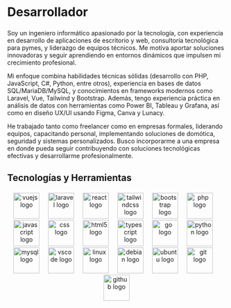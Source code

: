 <h1 align="left">Desarrollador</h1>

###

<p align="left">Soy un ingeniero informático apasionado por la tecnología, con experiencia en desarrollo de aplicaciones de escritorio y web, consultoría tecnológica para pymes, y liderazgo de equipos técnicos. Me motiva aportar soluciones innovadoras y seguir aprendiendo en entornos dinámicos que impulsen mi crecimiento profesional.

Mi enfoque combina habilidades técnicas sólidas (desarrollo con PHP, JavaScript, C#, Python, entre otros), experiencia en bases de datos SQL/MariaDB/MySQL, y conocimientos en frameworks modernos como Laravel, Vue, Tailwind y Bootstrap. Además, tengo experiencia práctica en análisis de datos con herramientas como Power BI, Tableau y Grafana, así como en diseño UX/UI usando Figma, Canva y Lunacy.

He trabajado tanto como freelancer como en empresas formales, liderando equipos, capacitando personal, implementando soluciones de domótica, seguridad y sistemas personalizados. Busco incorporarme a una empresa en donde pueda seguir contribuyendo con soluciones tecnológicas efectivas y desarrollarme profesionalmente.</p>

###

<h2 align="left">Tecnologías y Herramientas</h2>

###

<div align="center">
  <img src="https://cdn.jsdelivr.net/gh/devicons/devicon/icons/vuejs/vuejs-original.svg" height="60" alt="vuejs logo"  />
  <img width="12" />
  <img src="https://cdn.simpleicons.org/laravel/FF2D20" height="60" alt="laravel logo"  />
  <img width="12" />
  <img src="https://cdn.simpleicons.org/react/61DAFB" height="60" alt="react logo"  />
  <img width="12" />
  <img src="https://cdn.simpleicons.org/tailwindcss/06B6D4" height="60" alt="tailwindcss logo"  />
  <img width="12" />
  <img src="https://cdn.simpleicons.org/bootstrap/7952B3" height="60" alt="bootstrap logo"  />
  <img width="12" />
  <img src="https://skillicons.dev/icons?i=php" height="60" alt="php logo"  />
  <img width="12" />
  <img src="https://skillicons.dev/icons?i=js" height="60" alt="javascript logo"  />
  <img width="12" />
  <img src="https://cdn.simpleicons.org/css/1572B6" height="60" alt="css logo"  />
  <img width="12" />
  <img src="https://skillicons.dev/icons?i=html" height="60" alt="html5 logo"  />
  <img width="12" />
  <img src="https://skillicons.dev/icons?i=ts" height="60" alt="typescript logo"  />
  <img width="12" />
  <img src="https://skillicons.dev/icons?i=go" height="60" alt="go logo"  />
  <img width="12" />
  <img src="https://skillicons.dev/icons?i=py" height="60" alt="python logo"  />
  <img width="12" />
  <img src="https://skillicons.dev/icons?i=mysql" height="60" alt="mysql logo"  />
  <img width="12" />
  <img src="https://cdn.jsdelivr.net/gh/devicons/devicon/icons/vscode/vscode-original.svg" height="60" alt="vscode logo"  />
  <img width="12" />
  <img src="https://cdn.jsdelivr.net/gh/devicons/devicon/icons/linux/linux-original.svg" height="60" alt="linux logo"  />
  <img width="12" />
  <img src="https://cdn.simpleicons.org/debian/A81D33" height="60" alt="debian logo"  />
  <img width="12" />
  <img src="https://cdn.simpleicons.org/ubuntu/E95420" height="60" alt="ubuntu logo"  />
  <img width="12" />
  <img src="https://cdn.simpleicons.org/git/F05032" height="60" alt="git logo"  />
  <img width="12" />
  <img src="https://skillicons.dev/icons?i=github" height="60" alt="github logo"  />
</div>

###
